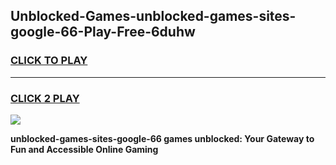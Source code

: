 
## Unblocked-Games-unblocked-games-sites-google-66-Play-Free-6duhw
<h3>
<a href="https://premium76.site?title=unblocked-games-sites-google-66&ref=20A">CLICK TO PLAY</a></h3>
<hr>

<h3>
<a href="https://premium76.site?title=unblocked-games-sites-google-66&ref=20A">CLICK 2 PLAY</a>
  
</h3>

<a href="https://premium76.site?title=unblocked-games-sites-google-66&ref=20A"><img src="https://clearcache.store/games.png"></a>


**unblocked-games-sites-google-66 games unblocked: Your Gateway to Fun and Accessible Online Gaming**
